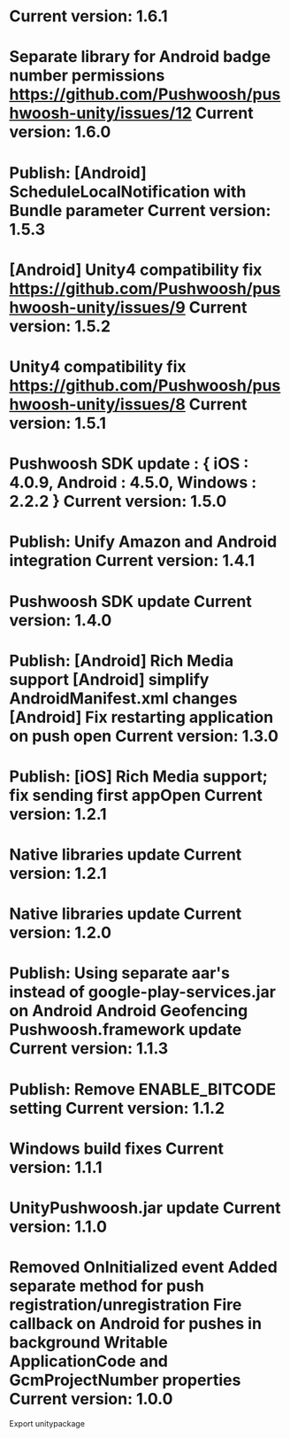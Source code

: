 Current version: 1.6.1
=========================
Separate library for Android badge number permissions
https://github.com/Pushwoosh/pushwoosh-unity/issues/12
Current version: 1.6.0
=========================
Publish: [Android] ScheduleLocalNotification with Bundle parameter
Current version: 1.5.3
=========================
[Android] Unity4 compatibility fix
https://github.com/Pushwoosh/pushwoosh-unity/issues/9
Current version: 1.5.2
=========================
Unity4 compatibility fix
https://github.com/Pushwoosh/pushwoosh-unity/issues/8
Current version: 1.5.1
=========================
Pushwoosh SDK update : { iOS : 4.0.9, Android : 4.5.0, Windows : 2.2.2 }
Current version: 1.5.0
=========================
Publish: Unify Amazon and Android integration
Current version: 1.4.1
=========================
Pushwoosh SDK update
Current version: 1.4.0
=========================
Publish: 
[Android] Rich Media support
[Android] simplify AndroidManifest.xml changes
[Android] Fix restarting application on push open
Current version: 1.3.0
=========================
Publish: [iOS] Rich Media support; fix sending first appOpen
Current version: 1.2.1
=========================
Native libraries update
Current version: 1.2.1
=========================
Native libraries update
Current version: 1.2.0
=========================
Publish:
Using separate aar's instead of google-play-services.jar on Android
Android Geofencing
Pushwoosh.framework update
Current version: 1.1.3
=========================
Publish: Remove ENABLE_BITCODE setting
Current version: 1.1.2
=========================
Windows build fixes
Current version: 1.1.1
=========================
UnityPushwoosh.jar update
Current version: 1.1.0
=========================
Removed OnInitialized event
Added separate method for push registration/unregistration
Fire callback on Android for pushes in background
Writable ApplicationCode and GcmProjectNumber properties
Current version: 1.0.0
=========================
Export unitypackage

